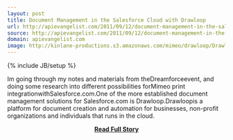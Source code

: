 ```yaml
---
layout: post
title: Document Management in the Salesforce Cloud with Drawloop
url: http://apievangelist.com/2011/09/12/document-management-in-the-salesforce-cloud-with-drawloop/
source: http://apievangelist.com/2011/09/12/document-management-in-the-salesforce-cloud-with-drawloop/
domain: apievangelist.com
image: http://kinlane-productions.s3.amazonaws.com/mimeo/drawloop/Drawloop-Logo.jpg
---
```

{% include JB/setup %}<p>Im going through my notes and materials from theDreamforceevent, and doing some research into different possibilities forMimeo print integrationwithSalesforce.com.One of the more established document management solutions for Salesforce.com is Drawloop.Drawloopis a platform for document creation and automation for businesses, non-profit organizations and individuals that runs in the cloud.</p>
<center><p><a href="http://apievangelist.com/2011/09/12/document-management-in-the-salesforce-cloud-with-drawloop/" style='padding:25px; font-sze:18px; font-weight: bold;'>Read Full Story</a></p></center>
